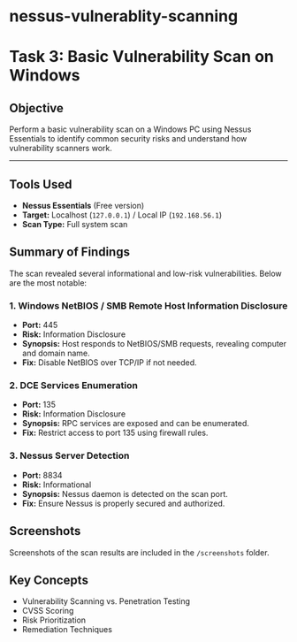 # nessus-vulnerablity-scanning
#  Task 3: Basic Vulnerability Scan on Windows

##  Objective
Perform a basic vulnerability scan on a Windows PC using Nessus Essentials to identify common security risks and understand how vulnerability scanners work.

---

##  Tools Used
- **Nessus Essentials** (Free version)
- **Target:** Localhost (`127.0.0.1`) / Local IP (`192.168.56.1`)
- **Scan Type:** Full system scan



##  Summary of Findings
The scan revealed several informational and low-risk vulnerabilities. Below are the most notable:

### 1. **Windows NetBIOS / SMB Remote Host Information Disclosure**
- **Port:** 445
- **Risk:** Information Disclosure
- **Synopsis:** Host responds to NetBIOS/SMB requests, revealing computer and domain name.
- **Fix:** Disable NetBIOS over TCP/IP if not needed.

### 2. **DCE Services Enumeration**
- **Port:** 135
- **Risk:** Information Disclosure
- **Synopsis:** RPC services are exposed and can be enumerated.
- **Fix:** Restrict access to port 135 using firewall rules.

### 3. **Nessus Server Detection**
- **Port:** 8834
- **Risk:** Informational
- **Synopsis:** Nessus daemon is detected on the scan port.
- **Fix:** Ensure Nessus is properly secured and authorized.



##  Screenshots
Screenshots of the scan results are included in the `/screenshots` folder.



##  Key Concepts
- Vulnerability Scanning vs. Penetration Testing
- CVSS Scoring
- Risk Prioritization
- Remediation Techniques

